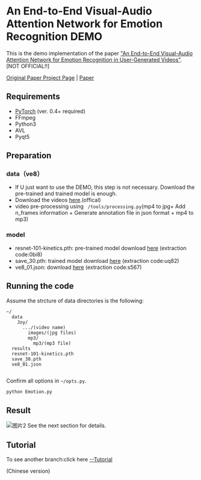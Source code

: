 # An End-to-End Visual-Audio Attention Network for Emotion Recognition DEMO



This is the demo implementation of the paper ["An End-to-End Visual-Audio Attention Network for Emotion Recognition in User-Generated Videos"](https://www.aiide.org/ojs/index.php/AAAI/article/view/5364). [NOT OFFICIAL!!]

[Original Paper Project Page](https://github.com/maysonma/VAANet) | [Paper](https://www.aiide.org/ojs/index.php/AAAI/article/view/5364)


## Requirements
* [PyTorch](http://pytorch.org/) (ver. 0.4+ required)
* FFmpeg
* Python3
* AVL
* Pyqt5

## Preparation

### data（ve8）
* If U just want to use the DEMO, this step is not necessary. Download the pre-trained and trained model is enough.
* Download the videos [here](https://drive.google.com/drive/u/1/folders/0B5peJ1MHnIWGd3pFbzMyTG5BSGs).(offical)
* video pre-processing using ``` /tools/processing.py```(mp4 to jpg+ Add n_frames information + Generate annotation file in json format + mp4 to mp3)

### model
* resnet-101-kinetics.pth:  pre-trained model download [here](https://pan.baidu.com/s/1gi01VMev8WWwMGihdbI-Ow) (extraction code:0bi8)
* save_30.pth:  trained model download [here](https://pan.baidu.com/s/1qJGtjTwh3D90uUZCh0D5Jw) (extraction code:uq82)
* ve8_01.json: download [here](https://pan.baidu.com/s/1mjCgxD82J4ORn5BtzZOqcA) (extraction code:s567)

## Running the code
Assume the strcture of data directories is the following:
```misc
~/
  data
    Joy/
      .../(video name)
        images/(jpg files)
        mp3/
          mp3/(mp3 file)
  results
  resnet-101-kinetics.pth
  save_30.pth
  ve8_01.json
  
```

Confirm all options in ```~/opts.py```.
```bash
python Emotion.py
```

## Result
![图片2](https://user-images.githubusercontent.com/60317828/129351229-7cebb23c-c1dc-4c94-a84f-b0b3394573af.png)
See the next section for details.

## Tutorial
To see another branch:click here [--Tutorial](https://github.com/Robin-WZQ/multimodel-emotion-recongnition-DEMO/tree/main)
 
(Chinese version)
